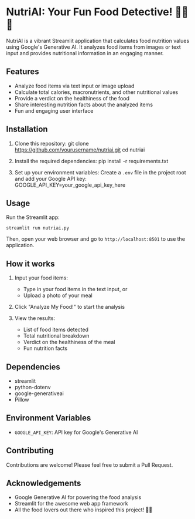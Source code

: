 # NutriAI: Your Fun Food Detective! 🕵️‍♂️🍔

NutriAI is a vibrant Streamlit application that calculates food nutrition values using Google's Generative AI. It analyzes food items from images or text input and provides nutritional information in an engaging manner.

## Features

- Analyze food items via text input or image upload
- Calculate total calories, macronutrients, and other nutritional values
- Provide a verdict on the healthiness of the food
- Share interesting nutrition facts about the analyzed items
- Fun and engaging user interface

## Installation

1. Clone this repository:
git clone https://github.com/yourusername/nutriai.git
cd nutriai

2. Install the required dependencies:
pip install -r requirements.txt

3. Set up your environment variables:
Create a `.env` file in the project root and add your Google API key:
GOOGLE_API_KEY=your_google_api_key_here

## Usage

Run the Streamlit app:
```shell
streamlit run nutriai.py
```

Then, open your web browser and go to `http://localhost:8501` to use the application.

## How it works

1. Input your food items:
   - Type in your food items in the text input, or
   - Upload a photo of your meal

2. Click "Analyze My Food!" to start the analysis

3. View the results:
   - List of food items detected
   - Total nutritional breakdown
   - Verdict on the healthiness of the meal
   - Fun nutrition facts

## Dependencies

- streamlit
- python-dotenv
- google-generativeai
- Pillow

## Environment Variables

- `GOOGLE_API_KEY`: API key for Google's Generative AI

## Contributing

Contributions are welcome! Please feel free to submit a Pull Request.

## Acknowledgements

- Google Generative AI for powering the food analysis
- Streamlit for the awesome web app framework
- All the food lovers out there who inspired this project! 🍕🥗
